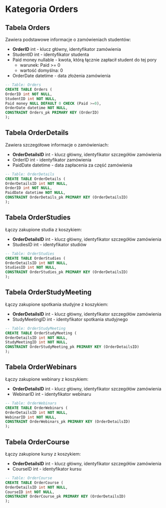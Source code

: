 # Kategoria Orders

## Tabela Orders

Zawiera podstawowe informacje o zamówieniach studentów:

- **OrderID** int - klucz główny, identyfikator zamówienia
- StudentID int - identyfikator studenta
- Paid money nullable - kwota, którą łącznie zapłacił student do tej pory
  - warunek: Paid >= 0
  - wartość domyślna: 0
- OrderDate datetime - data złożenia zamówienia

```sql
-- Table: Orders
CREATE TABLE Orders (
OrderID int NOT NULL,
StudentID int NOT NULL,
Paid money NULL DEFAULT 0 CHECK (Paid >=0),
OrderDate datetime NOT NULL,
CONSTRAINT Orders_pk PRIMARY KEY (OrderID)
);
```

## Tabela OrderDetails

Zawiera szczegółowe informacje o zamówieniach:

- **OrderDetailsID** int - klucz główny, identyfikator szczegółów zamówienia
- OrderID int - identyfikator zamówienia
- PaidDate datetime - data zapłacenia za część zamówienia

```sql
-- Table: OrderDetails
CREATE TABLE OrderDetails (
OrderDetailsID int NOT NULL,
OrderID int NOT NULL,
PaidDate datetime NOT NULL,
CONSTRAINT OrderDetails_pk PRIMARY KEY (OrderDetailsID)
);
```

## Tabela OrderStudies

Łączy zakupione studia z koszykiem:

- **OrderDetailsID** int - klucz główny, identyfikator szczegółów zamówienia
- StudiesID int - identyfikator studiów

```sql
-- Table: OrderStudies
CREATE TABLE OrderStudies (
OrderDetailsID int NOT NULL,
StudiesID int NOT NULL,
CONSTRAINT OrderStudies_pk PRIMARY KEY (OrderDetailsID)
);
```

## Tabela OrderStudyMeeting

Łączy zakupione spotkania studyjne z koszykiem:

- **OrderDetailsID** int - klucz główny, identyfikator szczegółów zamówienia
- StudyMeetingID int - identyfikator spotkania studyjnego

```sql
-- Table: OrderStudyMeeting
CREATE TABLE OrderStudyMeeting (
OrderDetailsID int NOT NULL,
StudyMeetingID int NOT NULL,
CONSTRAINT OrderStudyMeeting_pk PRIMARY KEY (OrderDetailsID)
);
```

## Tabela OrderWebinars

Łączy zakupione webinary z koszykiem:

- **OrderDetailsID** int - klucz główny, identyfikator szczegółów zamówienia
- WebinarID int - identyfikator webinaru

```sql
-- Table: OrderWebinars
CREATE TABLE OrderWebinars (
OrderDetailsID int NOT NULL,
WebinarID int NOT NULL,
CONSTRAINT OrderWebinars_pk PRIMARY KEY (OrderDetailsID)
);
```

## Tabela OrderCourse

Łączy zakupione kursy z koszykiem:

- **OrderDetailsID** int - klucz główny, identyfikator szczegółów zamówienia
- CourseID int - identyfikator kursu

```sql
-- Table: OrderCourse
CREATE TABLE OrderCourse (
OrderDetailsID int NOT NULL,
CourseID int NOT NULL,
CONSTRAINT OrderCourse_pk PRIMARY KEY (OrderDetailsID)
);
```
